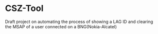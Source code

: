 # CSZ-Tool
Draft project on automating the process of showing a LAG ID and clearing the MSAP of a user connected on a BNG(Nokia-Alcatel)
